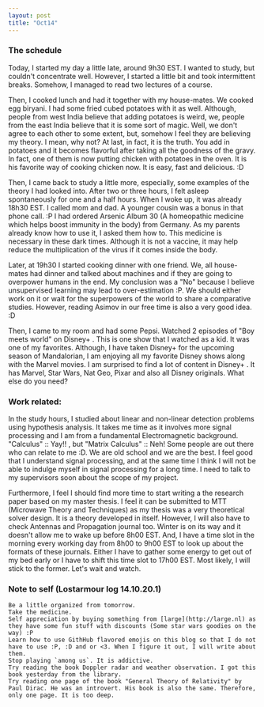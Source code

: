 ```yaml
---
layout: post
title: "Oct14"
---
```


### The schedule

Today, I started my day a little late, around 9h30 EST. I wanted to study, but couldn't concentrate well. However, I started a little bit and took intermittent breaks. Somehow, I managed to read two lectures of a course. 

Then, I cooked lunch and had it together with my house-mates. We cooked egg biryani. I had some fried cubed potatoes with it as well. Although, people from west India believe that adding potatoes is weird, we, people from the east India believe that it is some sort of magic. Well, we don't agree to each other to some extent, but, somehow I feel they are believing my theory. I mean, why not? At last, in fact, it is the truth. You add in potatoes and it becomes flavorful after taking all the goodness of the gravy. In fact, one of them is now putting chicken with potatoes in the oven. It is his favorite way of cooking chicken now. It is easy, fast and delicious. :D

Then, I came back to study a little more, especially, some examples of the theory I had looked into. After two or three hours, I felt asleep spontaneously for one and a half hours. When I woke up, it was already 18h30 EST. I called mom and dad. A younger cousin was a bonus in that phone call. :P I had ordered Arsenic Album 30 (A homeopathic medicine which helps boost immunity in the body) from Germany. As my parents already know how to use it, I asked them how to. This medicine is necessary in these dark times. Although it is not a vaccine, it may help reduce the multiplication of the virus if it comes inside the body.

Later, at 19h30 I started cooking dinner with one friend. We, all house-mates had dinner and talked about machines and if they are going to overpower humans in the end. My conclusion was a "No" because I believe unsupervised learning may lead to over-estimation :P. We should either work on it or wait for the superpowers of the world to share a comparative studies. However, reading Asimov in our free time is also a very good idea. :D

Then, I came to my room and had some Pepsi. Watched 2 episodes of "Boy meets world" on Disney+ . This is one show that I watched as a kid. It was one of my favorites. Although, I have taken Disney+ for the upcoming season of Mandalorian, I am enjoying all my favorite Disney shows along with the Marvel movies. I am surprised to find a lot of content in Disney+ . It has Marvel, Star Wars, Nat Geo, Pixar and also all Disney originals. What else do you need?

### Work related:

In the study hours, I studied about linear and non-linear detection problems using hypothesis analysis. It takes me time as it involves more signal processing and I am from a fundamental Electromagnetic background. "Calculus" :: Yay!! , but "Matrix Calculus" :: Neh! Some people are out there who can relate to me :D. We are old school and we are the best. I feel good that I understand signal processing, and at the same time I think I will not be able to indulge myself in signal processing for a long time. I need to talk to my supervisors soon about the scope of my project. 

Furthermore, I feel I should find more time to start writing a the research paper based on my master thesis. I feel it can be submitted to MTT (Microwave Theory and Techniques) as my thesis was a very theoretical solver design. It is a theory developed in itself. However, I will also have to check Antennas and Propagation journal too. Winter is on its way and it doesn't allow me to wake up before 8h00 EST. And, I have a time slot in the morning every working day from 8h00 to 9h00 EST to look up about the formats of these journals. Either I have to gather some energy to get out of my bed early or I have to shift this time slot to 17h00 EST. Most likely, I will stick to the former. Let's wait and watch. 

### Note to self (Lostarmour log 14.10.20.1)

	Be a little organized from tomorrow.
	Take the medicine.
	Self appreciation by buying something from [large](http://large.nl) as they have some fun stuff with discounts (Some star wars goodies on the way) :P 
	Learn how to use GithHub flavored emojis on this blog so that I do not have to use :P, :D and or <3. When I figure it out, I will write about them.
	Stop playing `among us`. It is addictive.
	Try reading the book Doppler radar and weather observation. I got this book yesterday from the library. 
	Try reading one page of the book "General Theory of Relativity" by Paul Dirac. He was an introvert. His book is also the same. Therefore, only one page. It is too deep. 



